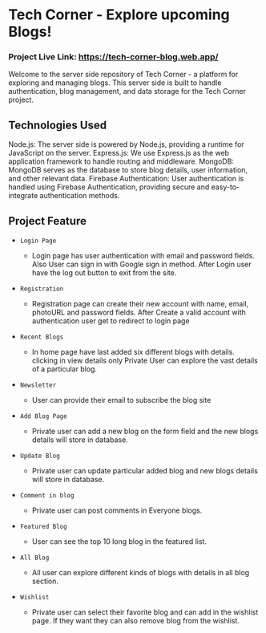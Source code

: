 # Tech Corner - Explore upcoming Blogs!


### Project Live Link: https://tech-corner-blog.web.app/

Welcome to the server side repository of Tech Corner - a platform for exploring and managing blogs. 
This server side is built to handle authentication, blog management, and data storage for the Tech Corner project.

## Technologies Used
Node.js: The server side is powered by Node.js, providing a runtime for JavaScript on the server.
Express.js: We use Express.js as the web application framework to handle routing and middleware.
MongoDB: MongoDB serves as the database to store blog details, user information, and other relevant data.
Firebase Authentication: User authentication is handled using Firebase Authentication, providing secure and easy-to-integrate authentication methods.



## Project Feature
- `Login Page` 
    - Login page has user authentication with email and password fields. Also User can sign in with Google sign in method. After Login user have the log out button to exit from the site.


- `Registration` 
    - Registration page can create their new account with name, email, photoURL and password fields. After Create a valid account with authentication user get to redirect to login page


- `Recent Blogs` 
    - In home page have last added six different blogs with details. clicking in view details only Private User can explore the vast details of a particular blog.


 - `Newsletter` 
    - User can provide their email to subscribe the blog site

 - `Add Blog Page` 
    - Private user can add a new blog on the form field and the new blogs details will store in database.

- `Update Blog` 
    - Private user can update particular added blog and new blogs details will store in database.

- `Comment in blog` 
    - Private user can post comments in Everyone blogs.

- `Featured Blog` 
    - User can see the top 10 long blog in the featured list.

- `All Blog` 
    - All user can explore different kinds of blogs with details in all blog section.

- `Wishlist` 
    - Private user can select their favorite blog and can add in the wishlist page. If they want they can also remove blog from the wishlist.
